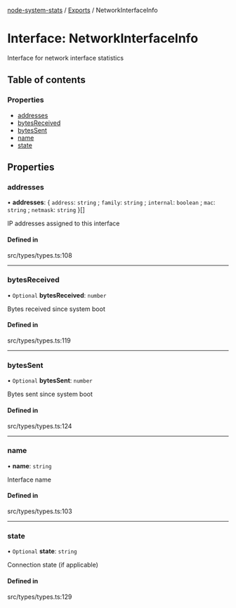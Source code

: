 [node-system-stats](../README.md) / [Exports](../modules.md) / NetworkInterfaceInfo

# Interface: NetworkInterfaceInfo

Interface for network interface statistics

## Table of contents

### Properties

- [addresses](NetworkInterfaceInfo.md#addresses)
- [bytesReceived](NetworkInterfaceInfo.md#bytesreceived)
- [bytesSent](NetworkInterfaceInfo.md#bytessent)
- [name](NetworkInterfaceInfo.md#name)
- [state](NetworkInterfaceInfo.md#state)

## Properties

### addresses

• **addresses**: \{ `address`: `string` ; `family`: `string` ; `internal`: `boolean` ; `mac`: `string` ; `netmask`: `string`  }[]

IP addresses assigned to this interface

#### Defined in

src/types/types.ts:108

___

### bytesReceived

• `Optional` **bytesReceived**: `number`

Bytes received since system boot

#### Defined in

src/types/types.ts:119

___

### bytesSent

• `Optional` **bytesSent**: `number`

Bytes sent since system boot

#### Defined in

src/types/types.ts:124

___

### name

• **name**: `string`

Interface name

#### Defined in

src/types/types.ts:103

___

### state

• `Optional` **state**: `string`

Connection state (if applicable)

#### Defined in

src/types/types.ts:129

